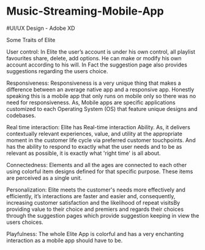 # Music-Streaming-Mobile-App
#UI/UX Design - Adobe XD

Some Traits of Elite

User control:
In Elite the user’s account is under his own control, all playlist favourites share, delete, add options. He can
make or modify his own account according to his will. In Fact the suggestion page also provides suggestions
regarding the users choice.

Responsiveness:
Responsiveness is a very unique thing that makes a difference between an average native app and a
responsive app. Honestly speaking this is a mobile app that only runs on mobile only so there was no need for
responsiveness. As, Mobile apps are specific applications customized to each Operating System (OS) that
feature unique designs and codebases.

Real time interaction:
Elite has Real-time interaction Ability. As, it delivers contextually relevant experiences, value, and utility at
the appropriate moment in the customer life cycle via preferred customer touchpoints. And has the ability to
respond to exactly what the user needs and to be as relevant as possible, it is exactly what 'right time' is all
about.

Connectedness:
Elements and all the ages are connected to each other using colorful item designs defined for that specific
purpose. These items are perceived as a single unit.

Personalization:
Elite meets the customer's needs more effectively and efficiently, it’s interactions are faster and easier and,
consequently, increasing customer satisfaction and the likelihood of repeat visitsBy providing value to their
choice and premiers and regards their choices through the suggestion pages which provide suggestion
keeping in view the users choices.

Playfulness:
The whole Elite App is colorful and has a very enchanting interaction as a mobile app should have to be.
